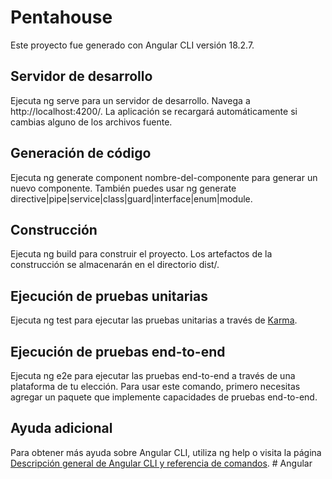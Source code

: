 # Pentahouse

Este proyecto fue generado con Angular CLI versión 18.2.7.

## Servidor de desarrollo

Ejecuta ng serve para un servidor de desarrollo. Navega a http://localhost:4200/. La aplicación se recargará automáticamente si cambias alguno de los archivos fuente.

## Generación de código

Ejecuta ng generate component nombre-del-componente para generar un nuevo componente. También puedes usar ng generate directive|pipe|service|class|guard|interface|enum|module.

## Construcción

Ejecuta ng build para construir el proyecto. Los artefactos de la construcción se almacenarán en el directorio dist/.

## Ejecución de pruebas unitarias

Ejecuta ng test para ejecutar las pruebas unitarias a través de [Karma](https://karma-runner.github.io).

## Ejecución de pruebas end-to-end

Ejecuta ng e2e para ejecutar las pruebas end-to-end a través de una plataforma de tu elección. Para usar este comando, primero necesitas agregar un paquete que implemente capacidades de pruebas end-to-end.

## Ayuda adicional

Para obtener más ayuda sobre Angular CLI, utiliza ng help o visita la página [Descripción general de Angular CLI y referencia de comandos](https://angular.dev/tools/cli).
#   A n g u l a r  
 